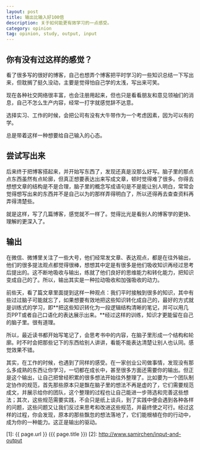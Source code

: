 ```yaml
---
layout: post
title: 输出比输入好100倍
description: 关于如何能更有效学习的一点感受。
category: opinion
tag: opinion, study, output, input
---
```


## 你有没有过这样的感觉？

看了很多写的很好的博客，自己也想弄个博客把平时学习的一些知识总结一下写出来，但耽搁了挺久没动，主要是觉得怕自己学的太浅，写出来可笑。

现在各种社交网络很丰富，也会注册用起来，但也只是看看朋友和意见领袖们的消息，自己不怎么生产内容，经常一打字就感觉辞不达意。

选择实习、工作的时候，会把公司有没有大牛带作为一个考虑因素，因为可以有的学。

总是带着这样一种想要给自己输入的心态。

## 尝试写出来

后来终于把博客搭起来，并开始写东西了，发现还真是没那么好写。脑子里的那点点东西虽然有点轮廓，但真正想要表达出来写成文章，顿时觉得难了很多。你得去想想文章的结构是不是合理，脑子里的概念写成语句是不是能让别人明白，常常会觉得想写出来的东西并不是自己以为的那样弄得明白了，所以还得再去查查资料再弄得清楚些。

就是这样，写了几篇博客，感觉就不一样了。觉得比光是看别人的博客学的更快、理解的更深入了。


## 输出

在微信、微博里关注了一些大号，他们经常发文章、表达观点，都是在往外输出，他们的很多提法观点都觉得很棒，想想其中定是有很多是他们吸收知识再经过思考后提出的。这不断地吸收与输出，练就了他们良好的思维能力和转化能力，把知识变成自己的了。所以，输出其实是一种拉动吸收和加强吸收的动力。

前些天，看了篇文章里面提到这样一种观点：我们平时接触到很多的知识，其中有些过过脑子可能就忘了，如果想要有效地把这些知识转化成自己的，最好的方式就是训练式的学习，即**把这些知识转化为一段逻辑结构清晰的笔记，并可以用几页PPT或者自己口语化的表达展示出来。**经过这样的训练，知识才更能留在自己的脑子里。很有道理。

所以，最近读书都开始写笔记了，会思考书中的内容，在脑子里形成一个结构和轮廓。时不时会把那些记下的东西给别人讲讲，看能不能表达清楚让别人也认同。感觉效果不错。

其实，在工作的时候，也遇到了同样的感受。在一家创业公司做事情，发现没有那么多成熟的东西让你学习，一切都在成长中，甚至很多方面还需要你的输出。但正是这个输出，让自己把曾经积累的很多想法开始往外整理了。比如要为一个团队制定协作的规范，首先那些原本只是飘在脑子里的想法不再是虚的了，它们需要规范成文，并展示给你的团队，这个整理的过程也让自己能进一步筛选和完善这些想法；其次，这些规范需要实践，不会只是纸上谈兵，到了实践中便会遇到各种各样的问题，这些问题又让我们反过来思考和改进这些规范，并最终使之可行。经过这样的过程，你会发现，原本的那些飘忽的想法落地了，它们能根植在你的行动中，成为你的一种能力。这正是输出的驱动。








[SamirChen]: http://www.samirchen.com "SamirChen"
[1]: {{ page.url }} ({{ page.title }})
[2]: http://www.samirchen/input-and-output